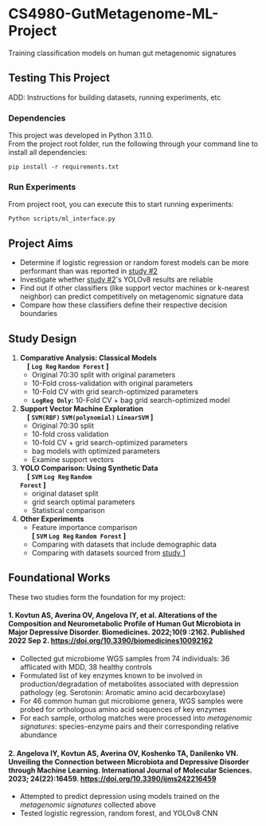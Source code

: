 # CS4980-GutMetagenome-ML-Project
Training classification models on human gut metagenomic signatures 

## Testing This Project
ADD: Instructions for building datasets, running experiments, etc

### Dependencies
This project was developed in Python 3.11.0.<br>
From the project root folder, run the following through your command line to install all dependencies:
```
pip install -r requirements.txt
```

### Run Experiments
From project root, you can execute this to start running experiments:
```
Python scripts/ml_interface.py
```


## Project Aims

- Determine if logistic regression or random forest models can be more performant than was reported in [study #2](#2-angelova-iy-kovtun-as-averina-ov-koshenko-ta-danilenko-vn-unveiling-the-connection-between-microbiota-and-depressive-disorder-through-machine-learning-international-journal-of-molecular-sciences-2023-242216459-httpsdoiorg103390ijms242216459)
- Investigate whether [study #2](#2-angelova-iy-kovtun-as-averina-ov-koshenko-ta-danilenko-vn-unveiling-the-connection-between-microbiota-and-depressive-disorder-through-machine-learning-international-journal-of-molecular-sciences-2023-242216459-httpsdoiorg103390ijms242216459)'s YOLOv8 results are reliable
- Find out if other classifiers (like support vector machines or k-nearest neighbor) can predict competitively on metagenomic signature data
- Compare how these classifiers define their respective decision boundaries


## Study Design
1. **Comparative Analysis: Classical Models**<br>
 **[ <code>Log Reg</code> <code>Random Forest</code> ]**<br>
      * Original 70:30 split with original parameters
      * 10-Fold cross-validation with original parameters
      * 10-Fold CV with grid search-optimized parameters
      * <code>**LogReg Only</code>:** 10-Fold CV + bag grid search-optimized model
2. **Support Vector Machine Exploration**<br>
 **[ <code>SVM(RBF)</code> <code>SVM(polynomial)</code> <code>LinearSVM</code> ]**<br>
   * Original 70:30 split
   * 10-fold cross validation
   * 10-fold CV + grid search-optimized parameters
   * bag models with optimized parameters
   * Examine support vectors
3. **YOLO Comparison: Using Synthetic Data**<br>
 **[ <code>SVM</code> <code>Log Reg</code> <code>Random Forest</code> ]**<br>
   * original dataset split
   * grid search optimal parameters
   * Statistical comparison
4. **Other Experiments**
    * Feature importance comparison<br>
**[ <code>SVM</code> <code>Log Reg</code> <code>Random Forest</code> ]**<br>
    * Comparing with datasets that include demographic data
    * Comparing with datasets sourced from [study 1](#1-kovtun-as-averina-ov-angelova-iy-et-al-alterations-of-the-composition-and-neurometabolic-profile-of-human-gut-microbiota-in-major-depressive-disorder-biomedicines-2022109-2162-published-2022-sep-2-httpsdoiorg103390biomedicines10092162)


## Foundational Works
These two studies form the foundation for my project: 

#### 1. Kovtun AS, Averina OV, Angelova IY, et al. **Alterations of the Composition and Neurometabolic Profile of Human Gut Microbiota in Major Depressive Disorder.** Biomedicines. 2022;10(9 :2162. Published 2022 Sep 2. https://doi.org/10.3390/biomedicines10092162
- Collected gut microbiome WGS samples from 74 individuals: 36 afflicated with MDD, 38 healthy controls
- Formulated list of key enzymes known to be involved in production/degradation of metabolites associated with depression pathology (eg. Serotonin: Aromatic amino acid decarboxylase)
- For 46 common human gut microbiome genera, WGS samples were probed for orthologous amino acid sequences of key enzymes 
- For each sample, ortholog matches were processed into _metagenomic signatures_: species-enzyme pairs and their corresponding relative abundance


#### 2. Angelova IY, Kovtun AS, Averina OV, Koshenko TA, Danilenko VN. **Unveiling the Connection between Microbiota and Depressive Disorder through Machine Learning.** International Journal of Molecular Sciences. 2023; 24(22):16459. https://doi.org/10.3390/ijms242216459
- Attempted to predict depression using models trained on the _metagenomic signatures_ collected above
- Tested logistic regression, random forest, and YOLOv8 CNN
<br>